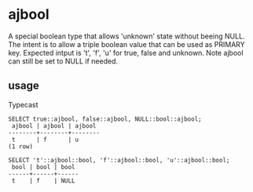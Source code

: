 # ajbool

A special boolean type that allows 'unknown' state without beeing NULL.
The intent is to allow a triple boolean value that can be used as PRIMARY key.
Expected intput is 't', 'f', 'u' for true, false and unknown.
Note ajbool can still be set to NULL if needed.

## usage

Typecast

```
SELECT true::ajbool, false::ajbool, NULL::bool::ajbool;
 ajbool | ajbool | ajbool
--------+--------+--------
 t      | f      | u
(1 row)

SELECT 't'::ajbool::bool, 'f'::ajbool::bool, 'u'::ajbool::bool;
 bool | bool | bool
------+------+------
 t    | f    | NULL
 ```
